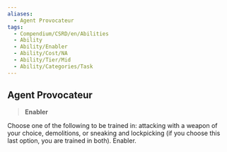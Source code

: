```yaml
---
aliases:
  - Agent Provocateur
tags:
  - Compendium/CSRD/en/Abilities
  - Ability
  - Ability/Enabler
  - Ability/Cost/NA
  - Ability/Tier/Mid
  - Ability/Categories/Task
---
```

    
      
## Agent Provocateur      
>**Enabler**    
      
Choose one of the following to be trained in: attacking with a weapon of your choice, demolitions, or sneaking and lockpicking (if you choose this last option, you are trained in both). Enabler.